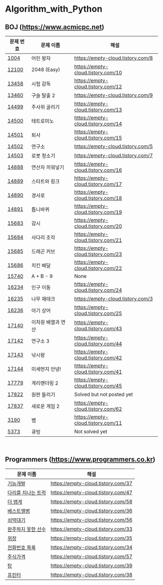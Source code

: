 Algorithm_with_Python
==========

BOJ (https://www.acmicpc.net)
----------
| 문제 번호 | 문제 이름 | 해설 |
| --- | --- | --- |
| [1004](https://www.acmicpc.net/problem/1004) | 어린 왕자 | https://empty-cloud.tistory.com/8 |
| [12100](https://www.acmicpc.net/problem/12100) | 2048 (Easy) | https://empty-cloud.tistory.com/10 |
| [13458](https://www.acmicpc.net/problem/13458) | 시험 감독 | https://empty-cloud.tistory.com/12 |
| [13460](https://www.acmicpc.net/problem/13460) | 구슬 탈출 2 | https://empty-cloud.tistory.com/9 |
| [14499](https://www.acmicpc.net/problem/14499) | 주사위 굴리기 | https://empty-cloud.tistory.com/13 |
| [14500](https://www.acmicpc.net/problem/14500) | 테트로미노 | https://empty-cloud.tistory.com/14 |
| [14501](https://www.acmicpc.net/problem/14501) | 퇴사 | https://empty-cloud.tistory.com/15 |
| [14502](https://www.acmicpc.net/problem/14502) | 연구소 | https://empty-cloud.tistory.com/5 |
| [14503](https://www.acmicpc.net/problem/14503) | 로봇 청소기 | https://empty-cloud.tistory.com/7 |
| [14888](https://www.acmicpc.net/problem/14888) | 연산자 끼워넣기 | https://empty-cloud.tistory.com/16 |
| [14889](https://www.acmicpc.net/problem/14889) | 스타트와 링크 | https://empty-cloud.tistory.com/17 |
| [14890](https://www.acmicpc.net/problem/14890) | 경사로 | https://empty-cloud.tistory.com/18 |
| [14891](https://www.acmicpc.net/problem/14891) | 톱니바퀴 | https://empty-cloud.tistory.com/19 |
| [15683](https://www.acmicpc.net/problem/15683) | 감시 | https://empty-cloud.tistory.com/20 |
| [15684](https://www.acmicpc.net/problem/15684) | 사다리 조작 | https://empty-cloud.tistory.com/21 |
| [15685](https://www.acmicpc.net/problem/15685) | 드래곤 커브 | https://empty-cloud.tistory.com/23 |
| [15686](https://www.acmicpc.net/problem/15686) | 치킨 배달 | https://empty-cloud.tistory.com/22 |
| [15740](https://www.acmicpc.net/problem/15740) | A + B - 9 | None|
| [16234](https://www.acmicpc.net/problem/16234) | 인구 이동 | https://empty-cloud.tistory.com/24 |
| [16235](https://www.acmicpc.net/problem/16235) | 나무 재테크 | https://empty-cloud.tistory.com/3 |
| [16236](https://www.acmicpc.net/problem/16236) | 아기 상어 | https://empty-cloud.tistory.com/25 |
| [17140](https://www.acmicpc.net/problem/17140) | 이차원 배열과 연산 | https://empty-cloud.tistory.com/43 |
| [17142](https://www.acmicpc.net/problem/17142) | 연구소 3 | https://empty-cloud.tistory.com/44 |
| [17143](https://www.acmicpc.net/problem/17143) | 낚시왕 | https://empty-cloud.tistory.com/42 |
| [17144](https://www.acmicpc.net/problem/17144) | 미세먼지 안녕! | https://empty-cloud.tistory.com/41 |
| [17779](https://www.acmicpc.net/problem/17779) | 게리맨더링 2 | https://empty-cloud.tistory.com/45 |
| [17822](https://www.acmicpc.net/problem/17822) | 원판 돌리기 | Solved but not posted yet |
| [17837](https://www.acmicpc.net/problem/17837) | 새로운 게임 2 | https://empty-cloud.tistory.com/62 |
| [3190](https://www.acmicpc.net/problem/3190) | 뱀 | https://empty-cloud.tistory.com/11 |
| [5373](https://www.acmicpc.net/problem/5373) | 큐빙 | Not solved yet |

</br>

Programmers (https://www.programmers.co.kr)
----------
| 문제 이름 | 해설 |
| --- | --- |
| [기능개발](https://programmers.co.kr/learn/courses/30/lessons/42586) | https://empty-cloud.tistory.com/37 |
| [다리를 지나는 트럭](https://programmers.co.kr/learn/courses/30/lessons/42583) | https://empty-cloud.tistory.com/47 |
| [더 맵게](https://programmers.co.kr/learn/courses/30/lessons/42626) | https://empty-cloud.tistory.com/58 |
| [베스트앨범](https://programmers.co.kr/learn/courses/30/lessons/42579) | https://empty-cloud.tistory.com/36 |
| [쇠막대기](https://programmers.co.kr/learn/courses/30/lessons/42585) | https://empty-cloud.tistory.com/56 |
| [완주하지 못한 선수](https://programmers.co.kr/learn/courses/30/lessons/42576) | https://empty-cloud.tistory.com/33 |
| [위장](https://programmers.co.kr/learn/courses/30/lessons/42578) | https://empty-cloud.tistory.com/35 |
| [전화번호 목록](https://programmers.co.kr/learn/courses/30/lessons/42577) | https://empty-cloud.tistory.com/34 |
| [주식가격](https://programmers.co.kr/learn/courses/30/lessons/42584) | https://empty-cloud.tistory.com/57 |
| [탑](https://programmers.co.kr/learn/courses/30/lessons/42588) | https://empty-cloud.tistory.com/39 |
| [프린터](https://programmers.co.kr/learn/courses/30/lessons/42587) | https://empty-cloud.tistory.com/38 |

 
